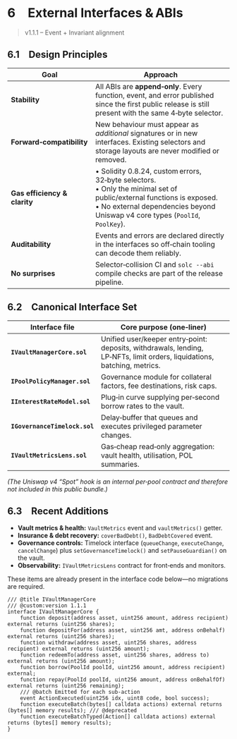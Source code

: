 # 6 External Interfaces & ABIs
> v1.1.1 – Event + Invariant alignment

## 6.1 Design Principles

| Goal                         | Approach                                                                                                                                                                                                  |
| ---------------------------- | --------------------------------------------------------------------------------------------------------------------------------------------------------------------------------------------------------- |
| **Stability**                | All ABIs are **append‑only**. Every function, event, and error published since the first public release is still present with the same 4‑byte selector.                                                   |
| **Forward‑compatibility**    | New behaviour must appear as *additional* signatures or in new interfaces. Existing selectors and storage layouts are never modified or removed.                                                          |
| **Gas efficiency & clarity** | • Solidity 0.8.24, custom errors, 32‑byte selectors.<br>• Only the minimal set of public/external functions is exposed.<br>• No external dependencies beyond Uniswap v4 core types (`PoolId`, `PoolKey`). |
| **Auditability**             | Events and errors are declared directly in the interfaces so off‑chain tooling can decode them reliably.                                                                                                  |
| **No surprises**             | Selector‑collision CI and `solc --abi` compile checks are part of the release pipeline.                                                                                                                   |

## 6.2 Canonical Interface Set

| Interface file                | Core purpose (one‑liner)                                                                                                 |
| ----------------------------- | ------------------------------------------------------------------------------------------------------------------------ |
| **`IVaultManagerCore.sol`**   | Unified user/keeper entry‑point: deposits, withdrawals, lending, LP‑NFTs, limit orders, liquidations, batching, metrics. |
| **`IPoolPolicyManager.sol`**  | Governance module for collateral factors, fee destinations, risk caps.                                                   |
| **`IInterestRateModel.sol`**  | Plug‑in curve supplying per‑second borrow rates to the vault.                                                            |
| **`IGovernanceTimelock.sol`** | Delay‑buffer that queues and executes privileged parameter changes.                                                      |
| **`IVaultMetricsLens.sol`**   | Gas‑cheap read‑only aggregation: vault health, utilisation, POL summaries.                                               |

*(The Uniswap v4 “Spot” hook is an internal per‑pool contract and therefore not included in this public bundle.)*

## 6.3 Recent Additions

* **Vault metrics & health:** `VaultMetrics` event and `vaultMetrics()` getter.
* **Insurance & debt recovery:** `coverBadDebt()`, `BadDebtCovered` event.
* **Governance controls:** Timelock interface (`queueChange`, `executeChange`, `cancelChange`) plus `setGovernanceTimelock()` and `setPauseGuardian()` on the vault.
* **Observability:** `IVaultMetricsLens` contract for front‑ends and monitors.

These items are already present in the interface code below—no migrations are required.

```solidity
/// @title IVaultManagerCore
/// @custom:version 1.1.1
interface IVaultManagerCore {
    function deposit(address asset, uint256 amount, address recipient) external returns (uint256 shares);
    function depositFor(address asset, uint256 amt, address onBehalf) external returns (uint256 shares);
    function withdraw(address asset, uint256 shares, address recipient) external returns (uint256 amount);
    function redeemTo(address asset, uint256 shares, address to) external returns (uint256 amount);
    function borrow(PoolId poolId, uint256 amount, address recipient) external;
    function repay(PoolId poolId, uint256 amount, address onBehalfOf) external returns (uint256 remaining);
    /// @batch Emitted for each sub-action
    event ActionExecuted(uint256 idx, uint8 code, bool success);
    function executeBatch(bytes[] calldata actions) external returns (bytes[] memory results); /// @deprecated
    function executeBatchTyped(Action[] calldata actions) external returns (bytes[] memory results);
}
```

